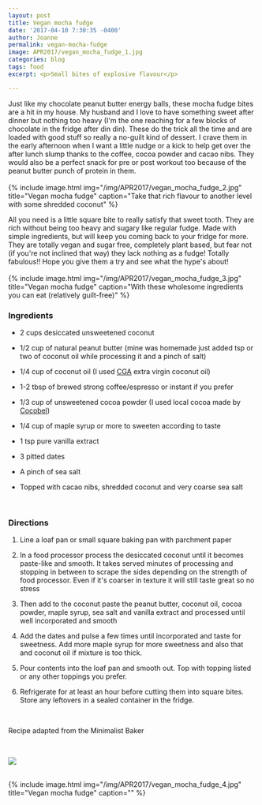 ```yaml
---
layout: post
title: Vegan mocha fudge
date: '2017-04-10 7:30:35 -0400'
author: Joanne
permalink: vegan-mocha-fudge
image: APR2017/vegan_mocha_fudge_1.jpg
categories: blog
tags: food
excerpt: <p>Small bites of explosive flavour</p>

---
```


Just like my chocolate peanut butter energy balls, these mocha fudge bites are a hit in my house. My husband and I love to have something sweet after dinner but nothing too heavy (I'm the one reaching for a few blocks of chocolate in the fridge after din din). These do the trick all the time and are loaded with good stuff so really a no-guilt kind of dessert. I crave them in the early afternoon when I want a little nudge or a kick to help get over the after lunch slump thanks to the coffee, cocoa powder and cacao nibs. They would also be a perfect snack for pre or post workout too because of the peanut butter punch of protein in them.  
<br>
{% include image.html
            img="/img/APR2017/vegan_mocha_fudge_2.jpg"
            title="Vegan mocha fudge"
            caption="Take that rich flavour to another level with some shredded coconut" %}

All you need is a little square bite to really satisfy that sweet tooth. They are rich without being too heavy and sugary like regular fudge. Made with simple ingredients, but will keep you coming back to your fridge for more. They are totally vegan and sugar free, completely plant based, but fear not (if you're not inclined that way) they lack nothing as a fudge! Totally fabulous!! Hope you give them a try and see what the hype's about!
<br>
<br>
{% include image.html
            img="/img/APR2017/vegan_mocha_fudge_3.jpg"
            title="Vegan mocha fudge"
            caption="With these wholesome ingredients you can eat (relatively guilt-free)" %}

### Ingredients

* 2 cups desiccated unsweetened coconut

* 1/2 cup of natural peanut butter (mine was homemade just added tsp or two of coconut oil while processing it and a pinch of salt)

* 1/4 cup of coconut oil (I used <span class="highlight">[CGA](http://www.cgacaribbean.com)</span> extra virgin coconut oil)

* 1-2 tbsp of brewed strong coffee/espresso or instant if you prefer

* 1/3 cup of unsweetened cocoa powder (I used local cocoa made by <span class="highlight">[Cocobel](http://cocobelchocolate.com))</span>

* 1/4 cup of maple syrup or more to sweeten according to taste

* 1 tsp pure vanilla extract

* 3 pitted dates

* A pinch of sea salt

* Topped with cacao nibs, shredded coconut and very coarse sea salt
<br>

### Directions


1. Line a loaf pan or small square baking pan with parchment paper

1. In a food processor process the desiccated coconut until it becomes paste-like and smooth.  It takes served minutes of processing and stopping in between to scrape the sides depending on the strength of food processor.  Even if it's coarser in texture it will still taste great so no stress

1. Then add to the coconut paste the peanut butter, coconut oil, cocoa powder, maple syrup, sea salt and vanilla extract and processed until well incorporated and smooth

1. Add the dates and pulse a few times until incorporated and taste for sweetness. Add more maple syrup for more sweetness and also that and coconut oil if mixture is too thick.

1. Pour contents into the loaf pan and smooth out. Top with topping listed or any other toppings you prefer.  

1. Refrigerate for at least an hour before cutting them into square bites.  Store any leftovers in a sealed container in the fridge.
<br>


Recipe adapted from the Minimalist Baker

<br>
<p class="apple__news__logo"><a href="https://apple.news/TKVtoVhGUQSuiufA4bqI-gg"><img src="{{ basesite.url }}/img/apple_news.svg" /></a></p>


<br>
{% include image.html
            img="/img/APR2017/vegan_mocha_fudge_4.jpg"
            title="Vegan mocha fudge"
            caption="" %}
